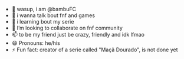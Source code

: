 - 👋 wasup, i am @bambuFC
- 👀 i wanna talk bout fnf and games
- 🌱 i learning bout my serie
- 💞️ I’m looking to collaborate on fnf community
- 📫 to be my friend just be crazy, friendly and idk lfmao
- 😄 Pronouns: he/his
- ⚡ Fun fact: creator of a serie called "Maçã Dourado", is not done yet

<!---
bambuFC/bambuFC is a ✨ special ✨ repository because its `README.md` (this file) appears on your GitHub profile.
You can click the Preview link to take a look at your changes.
--->
